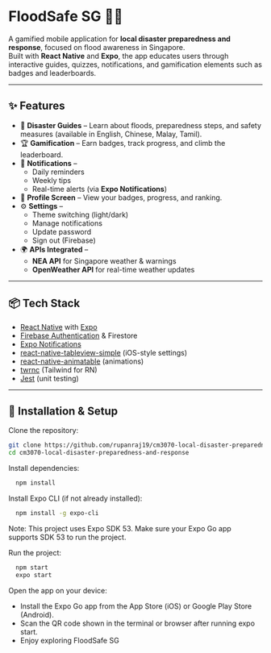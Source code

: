# FloodSafe SG 🌊📱
A gamified mobile application for **local disaster preparedness and response**, focused on flood awareness in Singapore.  
Built with **React Native** and **Expo**, the app educates users through interactive guides, quizzes, notifications, and gamification elements such as badges and leaderboards.

---

## ✨ Features
- 📖 **Disaster Guides** – Learn about floods, preparedness steps, and safety measures (available in English, Chinese, Malay, Tamil).  
- 🏆 **Gamification** – Earn badges, track progress, and climb the leaderboard.  
- 🔔 **Notifications** –  
  - Daily reminders  
  - Weekly tips  
  - Real-time alerts (via **Expo Notifications**)  
- 👤 **Profile Screen** – View your badges, progress, and ranking.  
- ⚙️ **Settings** –  
  - Theme switching (light/dark)  
  - Manage notifications  
  - Update password  
  - Sign out (Firebase)  
- 🌍 **APIs Integrated** –  
  - **NEA API** for Singapore weather & warnings  
  - **OpenWeather API** for real-time weather updates  

---

## 📦 Tech Stack
- [React Native](https://reactnative.dev/) with [Expo](https://expo.dev/)  
- [Firebase Authentication](https://firebase.google.com/docs/auth) & Firestore  
- [Expo Notifications](https://docs.expo.dev/versions/latest/sdk/notifications/)  
- [react-native-tableview-simple](https://github.com/Purii/react-native-tableview-simple) (iOS-style settings)  
- [react-native-animatable](https://github.com/oblador/react-native-animatable)  (animations)
- [twrnc](https://github.com/jaredh159/tailwind-react-native-classnames) (Tailwind for RN)  
- [Jest](https://jestjs.io/) (unit testing)

---

## 🚀 Installation & Setup

Clone the repository:
```bash
git clone https://github.com/rupanraj19/cm3070-local-disaster-preparedness-and-response.git
cd cm3070-local-disaster-preparedness-and-response
```
Install dependencies:
```bash
  npm install 
```
Install Expo CLI (if not already installed):
```bash
  npm install -g expo-cli
```
Note: This project uses Expo SDK 53. Make sure your Expo Go app supports SDK 53 to run the project.

Run the project:
```bash
  npm start
  expo start
```
Open the app on your device:

- Install the Expo Go app from the App Store (iOS) or Google Play Store (Android).
- Scan the QR code shown in the terminal or browser after running expo start.
- Enjoy exploring FloodSafe SG
